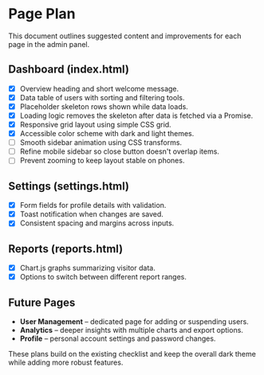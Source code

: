 # Page Plan

This document outlines suggested content and improvements for each page in the admin panel.

## Dashboard (index.html)
- [x] Overview heading and short welcome message.
- [x] Data table of users with sorting and filtering tools.
- [x] Placeholder skeleton rows shown while data loads.
- [x] Loading logic removes the skeleton after data is fetched via a Promise.
- [x] Responsive grid layout using simple CSS grid.
- [x] Accessible color scheme with dark and light themes.
- [ ] Smooth sidebar animation using CSS transforms.
- [ ] Refine mobile sidebar so close button doesn't overlap items.
- [ ] Prevent zooming to keep layout stable on phones.

## Settings (settings.html)
- [x] Form fields for profile details with validation.
- [x] Toast notification when changes are saved.
- [x] Consistent spacing and margins across inputs.

## Reports (reports.html)
- [x] Chart.js graphs summarizing visitor data.
- [x] Options to switch between different report ranges.

## Future Pages
- **User Management** – dedicated page for adding or suspending users.
- **Analytics** – deeper insights with multiple charts and export options.
- **Profile** – personal account settings and password changes.

These plans build on the existing checklist and keep the overall dark theme while adding more robust features.
